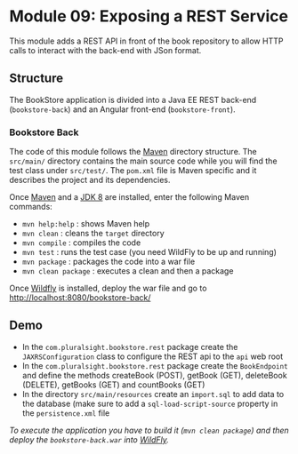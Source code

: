 # Module 09: Exposing a REST Service

This module adds a REST API in front of the book repository to allow HTTP calls to interact with the back-end with JSon format.


## Structure 

The BookStore application is divided into a Java EE REST back-end (`bookstore-back`) and an Angular front-end (`bookstore-front`).


### Bookstore Back 

The code of this module follows the [Maven](http://maven.apache.org/) directory structure. The `src/main/` directory contains the main source code while you will find the test class under `src/test/`. The `pom.xml` file is Maven specific and it describes the project and its dependencies.

Once [Maven](http://maven.apache.org/) and a [JDK 8](http://www.oracle.com/technetwork/java/javase/downloads/index.html) are installed, enter the following Maven commands:

* `mvn help:help`       : shows Maven help
* `mvn clean`           : cleans the `target` directory
* `mvn compile`         : compiles the code
* `mvn test`            : runs the test case (you need WildFly to be up and running)
* `mvn package`         : packages the code into a war file
* `mvn clean package`   : executes a clean and then a package

Once [Wildfly](http://wildfly.org/) is installed, deploy the war file and go to [http://localhost:8080/bookstore-back/]()



## Demo 

* In the `com.pluralsight.bookstore.rest` package create the `JAXRSConfiguration` class to configure the REST api to the `api` web root
* In the `com.pluralsight.bookstore.rest` package create the `BookEndpoint` and define the methods createBook (POST), getBook (GET), deleteBook (DELETE), getBooks (GET) and countBooks (GET)
* In the directory `src/main/resources` create an `import.sql` to add data to the database (make sure to add a `sql-load-script-source` property in the `persistence.xml` file

*To execute the application you have to build it (`mvn clean package`) and then deploy the `bookstore-back.war` into [WildFly](https://wildfly.org).*
